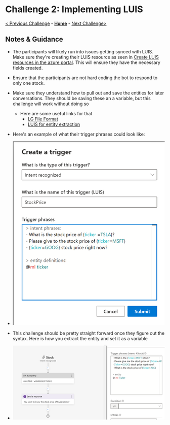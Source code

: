 # Challenge 2: Implementing LUIS

[< Previous Challenge](./Solution-1.md) - **[Home](./Readme.md)** - [Next Challenge>](./Solution-3.md)

## Notes & Guidance
- The participants will likely run into issues getting synced with LUIS. Make sure they're creating their LUIS resource as seen in [Create LUIS resources in the azure portal](https://docs.microsoft.com/en-us/azure/cognitive-services/luis/luis-how-to-azure-subscription#create-luis-resources-in-the-azure-portal). This will ensure they have the necessary fields created. 
- Ensure that the participants are not hard coding the bot to respond to only one stock.
- Make sure they understand how to pull out and save the entities for later conversations. They should be saving these an a variable, but this challenge will work without doing so
  - Here are some useful links for that
    - [LG File Format](https://docs.microsoft.com/en-us/azure/bot-service/file-format/bot-builder-lg-file-format?view=azure-bot-service-4.0#entities)
    - [LUIS for entity extraction](https://docs.microsoft.com/en-us/composer/how-to-define-intent-entity#luis-for-entity-extraction)


- Here's an example of what their trigger phrases could look like:
- ![Trigger](./Images/LUIStrigger.png)


- This challenge should be pretty straight forward once they figure out the syntax. Here is how you extract the entity and set it as a variable
- ![LuisSyntax](./Images/LUISEntitySyntax.png)
